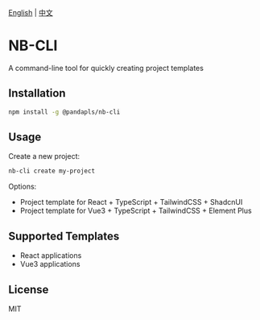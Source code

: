 [English](README.md) | [中文](README.zh.md)

# NB-CLI
A command-line tool for quickly creating project templates

## Installation

```bash
npm install -g @pandapls/nb-cli
```

## Usage

Create a new project:
```bash
nb-cli create my-project
```

Options:
- Project template for React + TypeScript + TailwindCSS + ShadcnUI
- Project template for Vue3 + TypeScript + TailwindCSS + Element Plus


## Supported Templates
- React applications
- Vue3 applications

## License
MIT